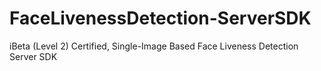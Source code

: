 # FaceLivenessDetection-ServerSDK
iBeta (Level 2) Certified, Single-Image Based Face Liveness Detection Server SDK
